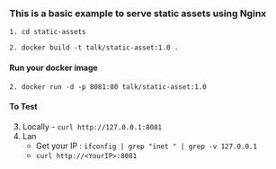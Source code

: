 
### This is a basic example to serve static assets using Nginx

```1. cd static-assets```

```2. docker build -t talk/static-asset:1.0 .```


#### Run your docker image  
```2. docker run -d -p 8081:80 talk/static-asset:1.0```

#### To Test 

3. Locally - ```curl http://127.0.0.1:8081```
4. Lan
    - Get your IP : ```ifconfig | grep "inet " | grep -v 127.0.0.1```
    - ```curl http://<YourIP>:8081```
